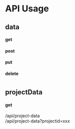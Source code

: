 # API Usage
## data
#### get
#### post
#### put
#### delete
#
## projectData
#### get
/api/project-data\
/api/project-data?projectid=xxx

#